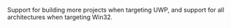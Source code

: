 Support for building more projects when targeting UWP, and support for all architectures when targeting Win32.